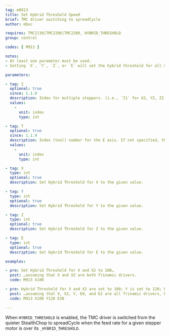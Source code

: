 ```yaml
---
tag: m0913
title: Set Hybrid Threshold Speed
brief: TMC driver switching to spreadCycle
author: mbuc

requires: TMC2130|TMC2208|TMC2209, HYBRID_THRESHOLD
group: control

codes: [ M913 ]

notes:
- At least one parameter must be used.
- Setting `X`, `Y`, `Z`, or `E` will set the hybrid threshold for all motors that fall under that category that have the `_IS_TRINAMIC` flag set. See examples below.

parameters:

- tag: I
  optional: true
  since: 1.1.9
  description: Index for multiple steppers. (i.e., `I1` for X2, Y2, Z2; `I2` for Z3; `I3` for Z4).
  values:
    -
      unit: index
      type: int

- tag: T
  optional: true
  since: 1.1.9
  description: Index (tool) number for the E axis. If not specified, the E0 extruder.
  values:
    -
      unit: index
      type: int

- tag: X
  type: int
  optional: true
  description: Set Hybrid Threshold for X to the given value.

- tag: Y
  type: int
  optional: true
  description: Set Hybrid Threshold for Y to the given value.

- tag: Z
  type: int
  optional: true
  description: Set Hybrid Threshold for Z to the given value.

- tag: E
  type: int
  optional: true
  description: Set Hybrid Threshold for E to the given value.

examples:

- pre: Set Hybrid Threshold for X and X2 to 100…
  post: …assuming that X and X2 are both Trinamic drivers.
  code: M913 X100

- pre: Hybrid Threshold for X and X2 are set to 100; Y is set to 120; E0 and E2 are set to 30…
  post: …assuming that X, X2, Y, E0, and E2 are all Trinamic drivers, but E1 is not.
  code: M913 X100 Y120 E30

---
```


When `HYBRID_THRESHOLD` is enabled, the TMC driver is switched from the quieter StealthChop to spreadCycle when the feed rate for a given stepper motor is over its `_HYBRID_THRESHOLD`.
